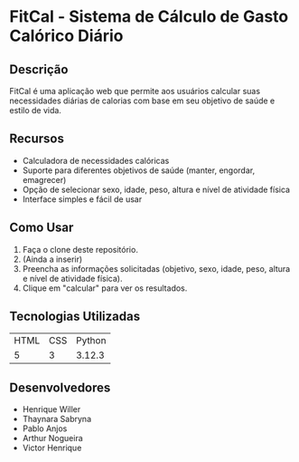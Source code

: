  <h1>FitCal - Sistema de Cálculo de Gasto Calórico Diário</h1>

## Descrição
FitCal é uma aplicação web que permite aos usuários calcular suas necessidades diárias de calorias com base em seu objetivo de saúde e estilo de vida.

## Recursos
- Calculadora de necessidades calóricas
- Suporte para diferentes objetivos de saúde (manter, engordar, emagrecer)
- Opção de selecionar sexo, idade, peso, altura e nível de atividade física
- Interface simples e fácil de usar

## Como Usar
1. Faça o clone deste repositório.
2. (Ainda a inserir)
3. Preencha as informações solicitadas (objetivo, sexo, idade, peso, altura e nível de atividade física).
4. Clique em "calcular" para ver os resultados.

## Tecnologias Utilizadas

<table>
  <tr>
    <td>HTML</td>
    <td>CSS</td>
    <td>Python</td>
  </tr>
  <tr>
    <td>5</td>
    <td>3</td>
    <td>3.12.3</td>
  </tr>
</table>

## Desenvolvedores
- Henrique Willer
- Thaynara Sabryna
- Pablo Anjos
- Arthur Nogueira
- Victor Henrique
